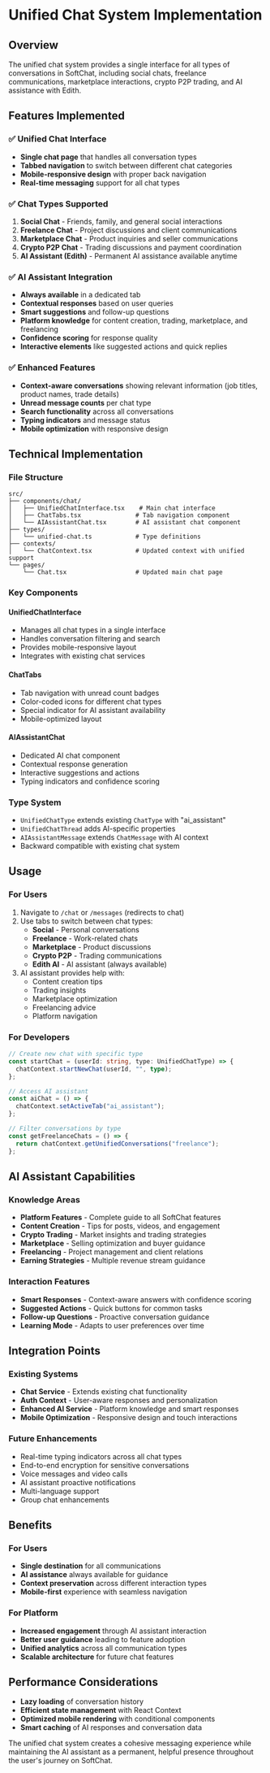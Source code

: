 # Unified Chat System Implementation

## Overview

The unified chat system provides a single interface for all types of conversations in SoftChat, including social chats, freelance communications, marketplace interactions, crypto P2P trading, and AI assistance with Edith.

## Features Implemented

### ✅ Unified Chat Interface

- **Single chat page** that handles all conversation types
- **Tabbed navigation** to switch between different chat categories
- **Mobile-responsive design** with proper back navigation
- **Real-time messaging** support for all chat types

### ✅ Chat Types Supported

1. **Social Chat** - Friends, family, and general social interactions
2. **Freelance Chat** - Project discussions and client communications
3. **Marketplace Chat** - Product inquiries and seller communications
4. **Crypto P2P Chat** - Trading discussions and payment coordination
5. **AI Assistant (Edith)** - Permanent AI assistance available anytime

### ✅ AI Assistant Integration

- **Always available** in a dedicated tab
- **Contextual responses** based on user queries
- **Smart suggestions** and follow-up questions
- **Platform knowledge** for content creation, trading, marketplace, and freelancing
- **Confidence scoring** for response quality
- **Interactive elements** like suggested actions and quick replies

### ✅ Enhanced Features

- **Context-aware conversations** showing relevant information (job titles, product names, trade details)
- **Unread message counts** per chat type
- **Search functionality** across all conversations
- **Typing indicators** and message status
- **Mobile optimization** with responsive design

## Technical Implementation

### File Structure

```
src/
├── components/chat/
│   ├── UnifiedChatInterface.tsx    # Main chat interface
│   ├── ChatTabs.tsx               # Tab navigation component
│   └── AIAssistantChat.tsx        # AI assistant chat component
├── types/
│   └── unified-chat.ts            # Type definitions
├── contexts/
│   └── ChatContext.tsx            # Updated context with unified support
└── pages/
    └── Chat.tsx                   # Updated main chat page
```

### Key Components

#### UnifiedChatInterface

- Manages all chat types in a single interface
- Handles conversation filtering and search
- Provides mobile-responsive layout
- Integrates with existing chat services

#### ChatTabs

- Tab navigation with unread count badges
- Color-coded icons for different chat types
- Special indicator for AI assistant availability
- Mobile-optimized layout

#### AIAssistantChat

- Dedicated AI chat component
- Contextual response generation
- Interactive suggestions and actions
- Typing indicators and confidence scoring

### Type System

- `UnifiedChatType` extends existing `ChatType` with "ai_assistant"
- `UnifiedChatThread` adds AI-specific properties
- `AIAssistantMessage` extends `ChatMessage` with AI context
- Backward compatible with existing chat system

## Usage

### For Users

1. Navigate to `/chat` or `/messages` (redirects to chat)
2. Use tabs to switch between chat types:
   - **Social** - Personal conversations
   - **Freelance** - Work-related chats
   - **Marketplace** - Product discussions
   - **Crypto P2P** - Trading communications
   - **Edith AI** - AI assistant (always available)
3. AI assistant provides help with:
   - Content creation tips
   - Trading insights
   - Marketplace optimization
   - Freelancing advice
   - Platform navigation

### For Developers

```typescript
// Create new chat with specific type
const startChat = (userId: string, type: UnifiedChatType) => {
  chatContext.startNewChat(userId, "", type);
};

// Access AI assistant
const aiChat = () => {
  chatContext.setActiveTab("ai_assistant");
};

// Filter conversations by type
const getFreelanceChats = () => {
  return chatContext.getUnifiedConversations("freelance");
};
```

## AI Assistant Capabilities

### Knowledge Areas

- **Platform Features** - Complete guide to all SoftChat features
- **Content Creation** - Tips for posts, videos, and engagement
- **Crypto Trading** - Market insights and trading strategies
- **Marketplace** - Selling optimization and buyer guidance
- **Freelancing** - Project management and client relations
- **Earning Strategies** - Multiple revenue stream guidance

### Interaction Features

- **Smart Responses** - Context-aware answers with confidence scoring
- **Suggested Actions** - Quick buttons for common tasks
- **Follow-up Questions** - Proactive conversation guidance
- **Learning Mode** - Adapts to user preferences over time

## Integration Points

### Existing Systems

- **Chat Service** - Extends existing chat functionality
- **Auth Context** - User-aware responses and personalization
- **Enhanced AI Service** - Platform knowledge and smart responses
- **Mobile Optimization** - Responsive design and touch interactions

### Future Enhancements

- Real-time typing indicators across all chat types
- End-to-end encryption for sensitive conversations
- Voice messages and video calls
- AI assistant proactive notifications
- Multi-language support
- Group chat enhancements

## Benefits

### For Users

- **Single destination** for all communications
- **AI assistance** always available for guidance
- **Context preservation** across different interaction types
- **Mobile-first** experience with seamless navigation

### For Platform

- **Increased engagement** through AI assistant interaction
- **Better user guidance** leading to feature adoption
- **Unified analytics** across all communication types
- **Scalable architecture** for future chat features

## Performance Considerations

- **Lazy loading** of conversation history
- **Efficient state management** with React Context
- **Optimized mobile rendering** with conditional components
- **Smart caching** of AI responses and conversation data

The unified chat system creates a cohesive messaging experience while maintaining the AI assistant as a permanent, helpful presence throughout the user's journey on SoftChat.
